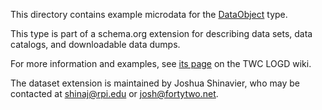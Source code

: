 This directory contains example microdata for the [DataObject](http://logd.tw.rpi.edu/dataobject) type.

This type is part of a schema.org extension for describing data sets, data catalogs, and downloadable data dumps.

For more information and examples, see [its page](http://logd.tw.rpi.edu/schemaorg_dataset_extension) on the TWC LOGD wiki.

The dataset extension is maintained by Joshua Shinavier, who may be contacted at shinaj@rpi.edu or josh@fortytwo.net.
